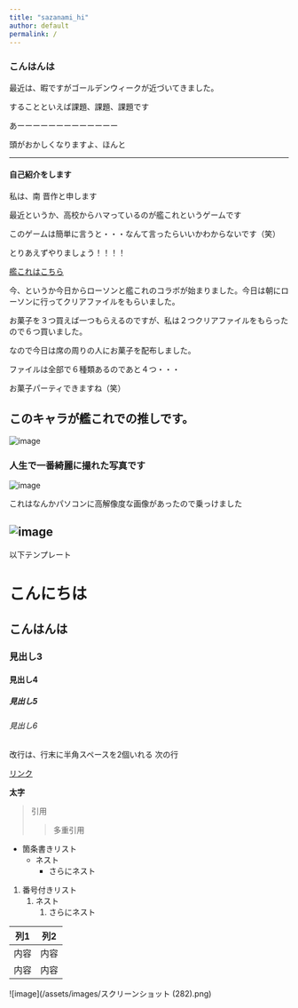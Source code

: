 ```yaml
---
title: "sazanami_hi"
author: default
permalink: /
---
```

### こんはんは
最近は、暇ですがゴールデンウィークが近づいてきました。

することといえば課題、課題、課題です

あーーーーーーーーーーーーー

頭がおかしくなりますよ、ほんと

---
#### 自己紹介をします

私は、南 晋作と申します

最近というか、高校からハマっているのが艦これというゲームです

このゲームは簡単に言うと・・・なんて言ったらいいかわからないです（笑）

とりあえずやりましょう！！！！


[艦これはこちら](http://www.dmm.com/netgame/social/-/gadgets/=/app_id=854854)

今、というか今日からローソンと艦これのコラボが始まりました。今日は朝にローソンに行ってクリアファイルをもらいました。

お菓子を３つ買えば一つもらえるのですが、私は２つクリアファイルをもらったので６つ買いました。

なので今日は席の周りの人にお菓子を配布しました。

ファイルは全部で６種類あるのであと４つ・・・

お菓子パーティできますね（笑）

## このキャラが艦これでの推しです。

![image](sazanami_test/assets/images/image.png)

### 人生で一番綺麗に撮れた写真です

![image](sazanami_test/assets/images/131037.jpg)

これはなんかパソコンに高解像度な画像があったので乗っけました

![image](sazanami_test/assets/images/Enemy_Magatsu_Mitake_Narukami_no_Mikoto_Full_Artwork.webp)
---

以下テンプレート

# こんにちは
## こんはんは
### 見出し3
#### 見出し4
##### 見出し5
###### 見出し6

改行は、行末に半角スペースを2個いれる
次の行

[リンク](https://www.google.co.jp/)

**太字**

> 引用
>> 多重引用


- 箇条書きリスト
  - ネスト
    - さらにネスト


1. 番号付きリスト
   1. ネスト
      1. さらにネスト


| 列1  | 列2  |
|-----|-----|
| 内容  | 内容  |
| 内容  | 内容  |

![image](/assets/images/スクリーンショット (282).png)
